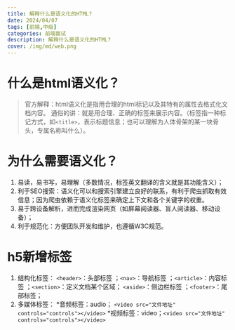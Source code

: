 ```yaml
---
title: 解释什么是语义化的HTML?
date: 2024/04/07
tags: [前端,中级]
categories: 前端面试
description: 解释什么是语义化的HTML?
cover: /img/md/web.png
---
```


# 什么是html语义化？
>官方解释：html语义化是指用合理的html标记以及其特有的属性去格式化文档内容。
通俗的讲：就是用合理、正确的标签来展示内容。（标签指一种标记方式，如`<title>`，表示标题信息；也可以理解为人体骨架的某一块骨头，专属名称叫什么）。


# 为什么需要语义化？
1. 易读，易书写，易理解（多数情况，标签英文翻译的含义就是其功能含义）；
2. 利于SEO搜索：语义化可以和搜索引擎建立良好的联系，有利于爬虫抓取有效信息；因为爬虫依赖于语义化标签来确定上下文和各个关键字的权重。
3. 易于跨设备解析，进而完成渲染网页（如屏幕阅读器、盲人阅读器、移动设备）；
4. 利于规范化：方便团队开发和维护，也遵循W3C规范。

# h5新增标签

1. 结构化标签：
`<header>`：头部标签 ；`<nav>`：导航标签 ；`<article>`：内容标签 ；`<section>`：定义文档某个区域； `<aside>`：侧边栏标签 ；`<footer>`：尾部标签；
2. 多媒体标签：
*音频标签：audio； `<video src="文件地址" controls="controls"></video>`
*视频标签：video；`<video src="文件地址" controls="controls"></video>`
